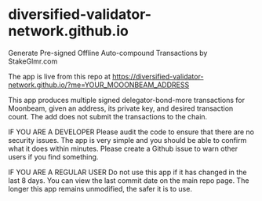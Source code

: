 # diversified-validator-network.github.io

Generate Pre-signed Offline Auto-compound Transactions
by StakeGlmr.com

The app is live from this repo at
https://diversified-validator-network.github.io/?me=YOUR_MOOONBEAM_ADDRESS

This app produces multiple signed delegator-bond-more transactions for Moonbeam, given an address, its private key, and desired transaction count. The add does not submit the transactions to the chain.

IF YOU ARE A DEVELOPER
Please audit the code to ensure that there are no security issues. The app is very simple and you should be able to confirm what it does within minutes. Please create a Github issue to warn other users if you find something.

IF YOU ARE A REGULAR USER
Do not use this app if it has changed in the last 8 days. You can view the last commit date on the main repo page. The longer this app remains unmodified, the safer it is to use.
